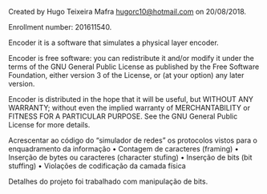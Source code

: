 Created by Hugo Teixeira Mafra <hugorc10@hotmail.com> on 20/08/2018.
<p>
Enrollment number: 201611540.
<p>
Encoder it is a software that simulates a physical layer encoder.
<p>
Encoder is free software: you can redistribute it and/or modify
it under the terms of the GNU General Public License as published by
the Free Software Foundation, either version 3 of the License, or
(at your option) any later version.
<p>
Encoder is distributed in the hope that it will be useful,
but WITHOUT ANY WARRANTY; without even the implied warranty of
MERCHANTABILITY or FITNESS FOR A PARTICULAR PURPOSE. See the
GNU General Public License for more details.
<p>
  
Acrescentar ao código do “simulador de redes” os protocolos
vistos para o enquadramento da informação
• Contagem de caracteres (framing)
• Inserção de bytes ou caracteres (character stufing)
• Inserção de bits (bit stuffing)
• Violações de codificação da camada física

Detalhes do projeto
foi trabalhado com manipulação de bits.
